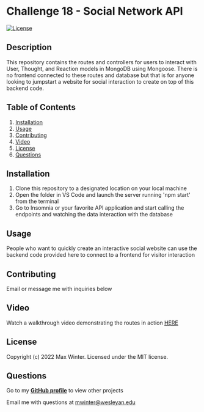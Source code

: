 
  # Challenge 18 - Social Network API
  [![License](https://img.shields.io/badge/License-MIT-yellow.svg)](https://opensource.org/licenses/MIT)

  ## Description
  This repository contains the routes and controllers for users to interact with User, Thought, and Reaction models in MongoDB using Mongoose. There is no frontend connected to these routes and database but that is for anyone looking to jumpstart a website for social interaction to create on top of this backend code.

  ## Table of Contents
  1. [Installation](#installation)
  2. [Usage](#usage)
  3. [Contributing](#contributing)
  4. [Video](#video)
  5. [License](#license)
  6. [Questions](#questions)

  ## Installation
  1) Clone this repository to a designated location on your local machine
  2) Open the folder in VS Code and launch the server running 'npm start' from the terminal
  3) Go to Insomnia or your favorite API application and start calling the endpoints and watching the data interaction with the database

  ## Usage
  People who want to quickly create an interactive social website can use the backend code provided here to connect to a frontend for visitor interaction

  ## Contributing
  Email or message me with inquiries below

  ## Video
  Watch a walkthrough video demonstrating the routes in action [HERE](https://drive.google.com/file/d/1Y7YunimtnMc6tO5U80VMjTHbvXHl7Ew2/view)
  
  ## License
  Copyright (c) 2022 Max Winter. Licensed under the MIT license.
  
  ## Questions
  Go to my **[GitHub profile](https://github.com/mwin1201)** to view other projects 
  
  Email me with questions at mwinter@wesleyan.edu
